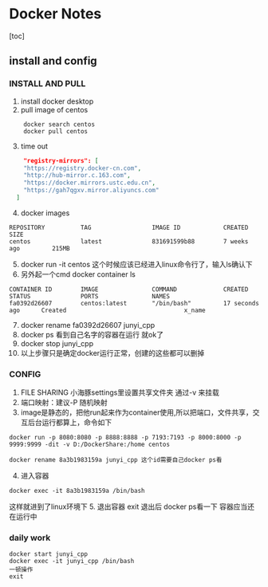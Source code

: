 # Docker Notes

[toc]

## install and config
### INSTALL AND PULL
1. install docker desktop
2. pull image of centos
```shell
    docker search centos
    docker pull centos
```
3. time out
```json
    "registry-mirrors": [
    "https://registry.docker-cn.com",
    "http://hub-mirror.c.163.com",
    "https://docker.mirrors.ustc.edu.cn",
    "https://gah7qgxv.mirror.aliyuncs.com"
  ]
```
4. docker images
```
REPOSITORY          TAG                 IMAGE ID            CREATED             SIZE
centos              latest              831691599b88        7 weeks ago         215MB
```
5. docker run -it centos 这个时候应该已经进入linux命令行了，输入ls确认下
6. 另外起一个cmd docker container ls
```
CONTAINER ID        IMAGE               COMMAND             CREATED             STATUS              PORTS               NAMES
fa0392d26607        centos:latest       "/bin/bash"         17 seconds ago      Created                                 x_name
```
7. docker rename fa0392d26607 junyi_cpp
8. docker ps 看到自己名字的容器在运行 就ok了
9. docker stop junyi_cpp
10. 以上步骤只是确定docker运行正常，创建的这些都可以删掉
### CONFIG
1. FILE SHARING
小海豚settings里设置共享文件夹 通过-v 来挂载
2. 端口映射：建议-P 随机映射
3. image是静态的，把他run起来作为container使用,所以把端口，文件共享，交互后台运行都算上，命令如下
```shell
docker run -p 8080:8080 -p 8888:8888 -p 7193:7193 -p 8000:8000 -p 9999:9999 -dit -v D:/DockerShare:/home centos

docker rename 8a3b1983159a junyi_cpp 这个id需要自己docker ps看
```
4. 进入容器
```shell
docker exec -it 8a3b1983159a /bin/bash
```
这样就进到了linux环境下
5. 退出容器 exit 退出后 docker ps看一下 容器应当还在运行中
### daily work
```shell
docker start junyi_cpp
docker exec -it junyi_cpp /bin/bash
一顿操作
exit
```

